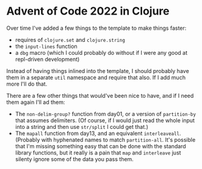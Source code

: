 # Advent of Code 2022 in Clojure

Over time I've added a few things to the template to make things faster:

* requires of `clojure.set` and `clojure.string`
* the `input-lines` function
* a `dbg` macro (which I could probably do without if I were any good at
  repl-driven development)

Instead of having things inlined into the template, I should probably have
them in a separate `util` namespace and require that also. If I add much more
I'll do that.

There are a few other things that would've been nice to have, and if I need
them again I'll ad them:

* The `non-delim-group?` function from day01, or a version of `partition-by`
  that assumes delimiters. (Of course, if I would just read the whole input
  into a string and then use `str/split` I could get that.)
* The `mapall` function from day13, and an equivalent `interleaveall`.
  (Probably with hyphenated names to match `partition-all`. It's possible that
  I'm missing something easy that can be done with the standard library
  functions, but it really is a pain that `map` and `interleave` just silenty
  ignore some of the data you pass them.

